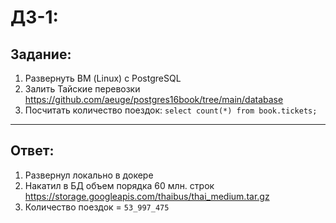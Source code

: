# ДЗ-1:

## Задание:

1. Развернуть ВМ (Linux) с PostgreSQL
2. Залить Тайские перевозки https://github.com/aeuge/postgres16book/tree/main/database
3. Посчитать количество поездок: `select count(*) from book.tickets;`

---

## Ответ:

1. Развернул локально в докере
2. Накатил в БД объем порядка 60 млн. строк https://storage.googleapis.com/thaibus/thai_medium.tar.gz
3. Количество поездок = `53_997_475`
